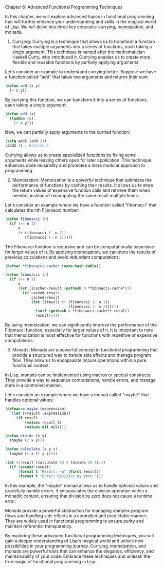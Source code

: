 Chapter 6: Advanced Functional Programming Techniques

In this chapter, we will explore advanced topics in functional programming that will further enhance your understanding and skills in the magical world of Lisp. We will delve into three key concepts: currying, memoization, and monads.

1. Currying:
Currying is a technique that allows us to transform a function that takes multiple arguments into a series of functions, each taking a single argument. This technique is named after the mathematician Haskell Curry, who introduced it. Currying enables us to create more flexible and reusable functions by partially applying arguments.

Let's consider an example to understand currying better. Suppose we have a function called "add" that takes two arguments and returns their sum:

```lisp
(defun add (x y)
  (+ x y))
```

By currying this function, we can transform it into a series of functions, each taking a single argument:

```lisp
(defun add (x)
  (lambda (y)
    (+ x y)))
```

Now, we can partially apply arguments to the curried function:

```lisp
(setq add2 (add 2))
(add2 3) ; Returns 5
```

Currying allows us to create specialized functions by fixing some arguments while leaving others open for later application. This technique enhances code reusability and promotes a more modular approach to programming.

2. Memoization:
Memoization is a powerful technique that optimizes the performance of functions by caching their results. It allows us to store the return values of expensive function calls and retrieve them when needed, instead of recomputing the same result multiple times.

Let's consider an example where we have a function called "fibonacci" that calculates the nth Fibonacci number:

```lisp
(defun fibonacci (n)
  (if (<= n 1)
      n
      (+ (fibonacci (- n 1))
         (fibonacci (- n 2)))))
```

The Fibonacci function is recursive and can be computationally expensive for larger values of n. By applying memoization, we can store the results of previous calculations and avoid redundant computations:

```lisp
(defvar *fibonacci-cache* (make-hash-table))

(defun fibonacci (n)
  (if (<= n 1)
      n
      (let ((cached-result (gethash n *fibonacci-cache*)))
        (if cached-result
            cached-result
            (let ((result (+ (fibonacci (- n 1))
                             (fibonacci (- n 2))))))
              (setf (gethash n *fibonacci-cache*) result)
              result)))))
```

By using memoization, we can significantly improve the performance of the Fibonacci function, especially for larger values of n. It is important to note that memoization is most effective for functions with repetitive or expensive computations.

3. Monads:
Monads are a powerful concept in functional programming that provide a structured way to handle side effects and manage program flow. They allow us to encapsulate impure operations within a pure functional context.

In Lisp, monads can be implemented using macros or special constructs. They provide a way to sequence computations, handle errors, and manage state in a controlled manner.

Let's consider an example where we have a monad called "maybe" that handles optional values:

```lisp
(defmacro maybe (expression)
  `(let ((result ,expression))
     (if result
         (values result t)
         (values nil nil))))

(defun divide (x y)
  (maybe (/ x y)))

(defun calculate (x y z)
  (maybe (+ x (* y z))))

(let ((result (calculate 10 5 (divide 20 4))))
  (if (second result)
      (format t "Result: ~a" (first result))
      (format t "Error: Division by zero.")))
```

In this example, the "maybe" monad allows us to handle optional values and gracefully handle errors. It encapsulates the division operation within a monadic context, ensuring that division by zero does not cause a runtime error.

Monads provide a powerful abstraction for managing complex program flows and handling side effects in a controlled and predictable manner. They are widely used in functional programming to ensure purity and maintain referential transparency.

By exploring these advanced functional programming techniques, you will gain a deeper understanding of Lisp's magical world and unlock new possibilities in your programming journey. Currying, memoization, and monads are powerful tools that can enhance the elegance, efficiency, and maintainability of your code. Embrace these techniques and unleash the true magic of functional programming in Lisp.